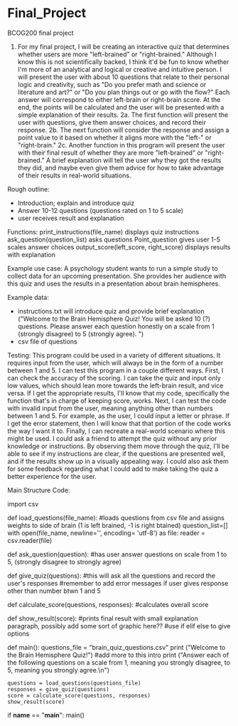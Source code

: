 # Final_Project
BCOG200 final project
1. For my final project, I will be creating an interactive quiz that determines whether users are more "left-brained" or "right-brained." Although I know this is not scientifically backed, I think it'd be fun to know whether I'm more of an analytical and logical or creative and intuitive person. I will present the user with about 10 questions that relate to their personal logic and creativity, such as "Do you prefer math and science or literature and art?" or "Do you plan things out or go with the flow?" Each answer will correspond to either left-brain or right-brain score. At the end, the points will be calculated and the user will be presented with a simple explanation of their results.
2a. The first function will present the user with questions, give them answer choices, and record their response.
2b. The next function will consider the response and assign a point value to it based on whether it aligns more with the "left-" or "right-brain." 
2c. Another function in this program will present the user with their final result of whether they are more "left-brained" or "right-brained." A brief explanation will tell the user why they got the results they did, and maybe even give them advice for how to take advantage of their results in real-world situations.

Rough outline:
- Introduction; explain and introduce quiz
- Answer 10-12 questions (questions rated on 1 to 5 scale)
- user receives result and explanation

Functions:
print_instructions(file_name)  displays quiz instructions
ask_question(question_list)  asks questions
Point_question  gives user 1-5 scales answer choices
output_score(left_score, right_score)  displays results with explanation

Example use case: A psychology student wants to run a simple study to collect data for an upcoming presentation. She provides her audience with this quiz and uses the results in a presentation about brain hemispheres. 

Example data:
- instructions.txt  will introduce quiz and provide brief explanation ("Welcome to the Brain Hemisphere Quiz! You will be asked 10 (?) questions. Please answer each question honestly on a scale from 1 (strongly disagree) to 5 (strongly agree). ")
- csv file of questions

Testing:
This program could be used in a variety of different situations. It requires input from the user, which will always be in the form of a number between 1 and 5. I can test this program in a couple different ways. First, I can check the accuracy of the scoring. I can take the quiz and input only low values, which should lean more towards the left-brain result, and vice versa. If I get the appropriate results, I'll know that my code, specifically the function that's in charge of keeping score, works. Next, I can test the code with invalid input from the user, meaning anything other than numbers between 1 and 5. For example, as the user, I could input a letter or phrase. If I get the error statement, then I will know that that portion of the code works the way I want it to. Finally, I can recreate a real-world scenario where this might be used. I could ask a friend to attempt the quiz without any prior knowledge or instructions. By observing them move through the quiz, I'll be able to see if my instructions are clear, if the questions are presented well, and if the results show up in a visually appealing way. I could also ask them for some feedback regarding what I could add to make taking the quiz a better experience for the user. 

Main Structure Code: 

import csv

def load_questions(file_name): #loads questions from csv file and assigns weights to side of brain (1 is left brained, -1 is right btained)
    question_list=[]
    with open(file_name, newline='', encoding= 'utf-8') as file: 
        reader = csv.reader(file)


def ask_question(question):
    #has user answer questions on scale from 1 to 5, (strongly disagree to strongly agree)

def give_quiz(questions):
    #this will ask all the questions and record the user's responses
    #remember to add error messages if user gives response other than number btwn 1 and 5

def calculate_score(questions, responses):
    #calculates overall score

def show_result(score):
    #prints final result with small explanation paragraph, possibly add some sort of graphic here??
    #use if elif else to give options 

def main():
    questions_file = "brain_quiz_questions.csv"
    print ("Welcome to the Brain Hemisphere Quiz!") #add more to this intro
    print ("Answer each of the following questions on a scale from 1, meaning you strongly disagree, to 5, meaning you strongly agree.\n")

    questions = load_questions(questions_file)
    responses = give_quiz(questions)
    score = calculate_score(questions, responses)
    show_result(score)

if __name__ == "__main__":
    main()
   





